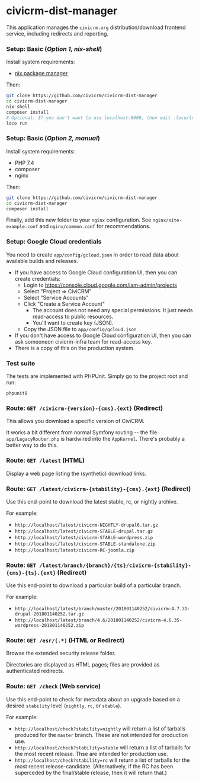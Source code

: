 # civicrm-dist-manager

This application manages the `civicrm.org` distribution/download frontend
service, including redirects and reporting.

### Setup: Basic (*Option 1, nix-shell*)

Install system requirements:

* [nix package manager](https://nixos.org/download)

Then:

```bash
git clone https://github.com/civicrm/civicrm-dist-manager
cd civicrm-dist-manager
nix-shell
composer install
# Optional: If you don't want to use localhost:8000, then edit .loco/loco.yml.
loco run
```

### Setup: Basic (*Option 2, manual*)

Install system requirements:

* PHP 7.4
* composer
* nginx

Then:

```bash
git clone https://github.com/civicrm/civicrm-dist-manager
cd civicrm-dist-manager
composer install
```

Finally, add this new folder to your `nginx` configuration. See `nginx/site-example.conf` and `nginx/common.conf` for recommendations.

### Setup: Google Cloud credentials

You need to create `app/config/gcloud.json` in order to read data about available builds and releases.

* If you have access to Google Cloud configuration UI, then you can create credentials:
    * Login to https://console.cloud.google.com/iam-admin/projects
    * Select "Project => CiviCRM"
    * Select "Service Accounts"
    * Click "Create a Service Account"
        * The account does not need any special permissions. It just needs read-access to public resources.
        * You'll want to create key (JSON).
    * Copy the JSON file to `app/config/gcloud.json`
* If you don't have access to Google Cloud configuration UI, then you can ask someoneon civicrm-infra team for read-access key.
* There is a copy of this on the production system.

### Test suite

The tests are implemented with PHPUnit. Simply go to the project root and run:

```
phpunit8
```

### Route: `GET /civicrm-{version}-{cms}.{ext}` (Redirect)

This allows you download a specific version of CiviCRM.

It works a bit different from normal Symfony routing -- the file
`app/LegacyRouter.php` is hardwired into the `AppKernel`. There's
probably a better way to do this.

### Route: `GET /latest` (HTML)

Display a web page listing the (synthetic) download links.

### Route: `GET /latest/civicrm-{stability}-{cms}.{ext}` (Redirect)

Use this end-point to download the latest stable, rc, or nightly archive.

For example:

 * `http://localhost/latest/civicrm-NIGHTLY-drupal6.tar.gz`
 * `http://localhost/latest/civicrm-STABLE-drupal.tar.gz`
 * `http://localhost/latest/civicrm-STABLE-wordpress.zip`
 * `http://localhost/latest/civicrm-STABLE-standalone.zip`
 * `http://localhost/latest/civicrm-RC-joomla.zip`


### Route: `GET /latest/branch/{branch}/{ts}/civicrm-{stability}-{cms}-{ts}.{ext}` (Redirect)

Use this end-point to download a particular build of a particular branch.

For example:

 * `http://localhost/latest/branch/master/201801140252/civicrm-4.7.31-drupal-201801140252.tar.gz`
 * `http://localhost/latest/branch/4.6/201801140252/civicrm-4.6.35-wordpress-201801140252.zip`

### Route: `GET /esr/(.*)` (HTML or Redirect)

Browse the extended security release folder.

Directories are displayed as HTML pages; files are provided as authenticated
redirects.

### Route: `GET /check` (Web service)

Use this end-point to check for metadata about an upgrade
based on a desired `stability` level (`nightly`, `rc`, or `stable`).

For example:

 * `http://localhost/check?stability=nightly` will return a list of tarballs
   produced for the `master` branch. These are not intended for production use.
 * `http://localhost/check?stability=stable` will return a list of tarballs
   for the most recent release. Thse are intended for production use.
 * `http://localhost/check?stability=rc` will return a list of tarballs
   for the most recent release-candidate. (Alternatively, if the RC has been
   superceded by the final/stable release, then it will return that.)
